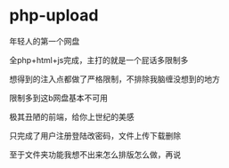 # php-upload
年轻人的第一个网盘

全php+html+js完成，主打的就是一个屁话多限制多

想得到的注入点都做了严格限制，不排除我脑缠没想到的地方

限制多到这b网盘基本不可用

极其丑陋的前端，给你上世纪的美感

只完成了用户注册登陆改密码，文件上传下载删除

至于文件夹功能我想不出来怎么排版怎么做，再说